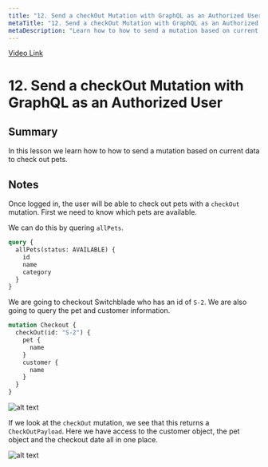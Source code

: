 ```yaml
---
title: "12. Send a checkOut Mutation with GraphQL as an Authorized User"
metaTitle: "12. Send a checkOut Mutation with GraphQL as an Authorized User"
metaDescription: "Learn how to how to send a mutation based on current data to check out pets."
---
```


[Video Link](https://egghead.io/lessons/graphql-send-a-checkout-mutation-with-graphql-as-an-authorized-user)

# 12. Send a checkOut Mutation with GraphQL as an Authorized User

## Summary

In this lesson we learn how to how to send a mutation based on current data to check out pets.

## Notes

Once logged in, the user will be able to check out pets with a `checkOut` mutation. First we need to know which pets are available.

We can do this by quering `allPets`.

```graphql
query {
  allPets(status: AVAILABLE) {
    id
    name
    category
  }
}
```

We are going to checkout Switchblade who has an id of `S-2`. We are also going to query the pet and customer information.

```graphql
mutation Checkout {
  checkOut(id: "S-2") {
    pet {
      name
    }
    customer {
      name
    }
  }
}
```

![alt text](https://i.ibb.co/Q9YghWb/scrnli-1-23-2020-6-26-48-PM.png)

If we look at the `checkOut` mutation, we see that this returns a `CheckOutPayload`. Here we have access to the customer object, the pet object and the checkout date all in one place.

![alt text](https://i.ibb.co/fHXh3KC/scrnli-1-23-2020-6-32-18-PM.png)
